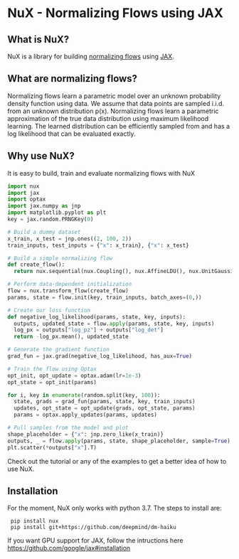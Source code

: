 
# NuX - Normalizing Flows using JAX

## What is NuX?
NuX is a library for building [normalizing flows](https://arxiv.org/pdf/1912.02762.pdf) using [JAX](https://github.com/google/jax).

## What are normalizing flows?
Normalizing flows learn a parametric model over an unknown probability density function using data.  We assume that data points are sampled i.i.d. from an unknown distribution p(x).  Normalizing flows learn a parametric approximation of the true data distribution using maximum likelihood learning.  The learned distribution can be efficiently sampled from and has a log likelihood that can be evaluated exactly.

## Why use NuX?
It is easy to build, train and evaluate normalizing flows with NuX

```python
import nux
import jax
import optax
import jax.numpy as jnp
import matplotlib.pyplot as plt
key = jax.random.PRNGKey(0)

# Build a dummy dataset
x_train, x_test = jnp.ones((2, 100, 2))
train_inputs, test_inputs = {"x": x_train}, {"x": x_test}

# Build a simple normalizing flow
def create_flow():
  return nux.sequential(nux.Coupling(), nux.AffineLDU(), nux.UnitGaussianPrior())

# Perform data-dependent initialization
flow = nux.transform_flow(create_flow)
params, state = flow.init(key, train_inputs, batch_axes=(0,))

# Create our loss function
def negative_log_likelihood(params, state, key, inputs):
  outputs, updated_state = flow.apply(params, state, key, inputs)
  log_px = outputs["log_pz"] + outputs["log_det"]
  return -log_px.mean(), updated_state

# Generate the gradient function
grad_fun = jax.grad(negative_log_likelihood, has_aux=True)

# Train the flow using Optax
opt_init, opt_update = optax.adam(lr=1e-3)
opt_state = opt_init(params)

for i, key in enumerate(random.split(key, 100)):
  state, grads = grad_fun(params, state, key, train_inputs)
  updates, opt_state = opt_update(grads, opt_state, params)
  params = optax.apply_updates(params, updates)

# Pull samples from the model and plot
shape_placeholder = {"x": jnp.zero_like(x_train)}
outputs, _ = flow.apply(params, state, shape_placeholder, sample=True)
plt.scatter(*outputs["x"].T)
```
Check out the tutorial or any of the examples to get a better idea of how to use NuX.


## Installation
For the moment, NuX only works with python 3.7.  The steps to install are:

     pip install nux
     pip install git+https://github.com/deepmind/dm-haiku

If you want GPU support for JAX, follow the intructions here https://github.com/google/jax#installation
